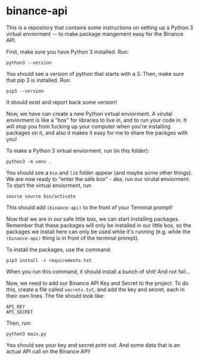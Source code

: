 # binance-api

This is a repository that contains some instructions on setting up a Python 3 virtual enviorment -- to make package mangement easy for the Binance API. 

First, make sure you have Python 3 installed. Run:
```
python3 --version
```
You should see a version of python that starts with a 3. Then, make sure that pip 3 is installed. Run:
```
pip3 --version
```
It should exist and report back some version!

Now, we have can create a new Python virtual enviorment. A virutal enviorment is like a "box" for libraries to live in, and to run your code in. It will stop you from fucking up your computer when you're installing packages on it, and also it makes it easy for me to share the packges with you!

To make a Python 3 virtual enviorment, run (in this folder):
```
python3 -m venv .
```
You should see a `bin` and `lib` folder appear (and maybe some other things). We are now ready to "enter the safe box" - aka, run our virutal enviorment. To start the virtual enviorment, run
```
source source bin/activate
```
This should add `(binance-api)` to the front of your Terminal prompt! 

Now that we are in our safe little box, we can start installing packages. Remember that these packages will only be installed in our little box, so the packages we install here can only be used while it's running (e.g. while the `(binance-api)` thing is in front of the terminal prompt).

To install the packages, use the command:
```
pip3 install -r requirements.txt
```
When you run this command, it should install a bunch of shit! And not fail...

Now, we need to add our Binance API Key and Secret to the project. To do this, create a file called `secrets.txt`, and add the key and secret, each in their own lines. The file should look like:
```
API_KEY
API_SECRET
```

Then, run:
```
python3 main.py
```
You should see your key and secret print out. And some data that is an actual API call on the Binance API!
